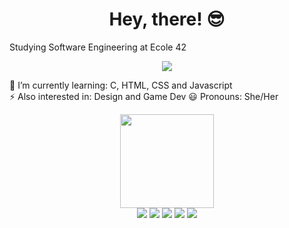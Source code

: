 ##

<h1 align="center">Hey, there! 😎</h1>

<p>Studying Software Engineering at Ecole 42</p>
<div align="center">
<a href="https://t.me/let_franca" rel="nofollow">
<img src="https://img.shields.io/badge/Telegram-2CA5E0?style=for-the-badge&logo=telegram&logoColor=white"></a></div>

🧠 I’m currently learning: C, HTML, CSS and Javascript  
⚡️ Also interested in: Design and Game Dev 
😃 Pronouns: She/Her

<div align="center"><img height="150em" src="https://github-readme-stats.vercel.app/api?username=Leticia-Franca&show_icons=true&theme=outrun&border_radius=30&title_color=ff64da"/></div>

<div align="center">
<img src="https://img.shields.io/badge/C-00599C?style=for-the-badge&logo=c&logoColor=white"/> <img src="https://img.shields.io/badge/HTML5-E34F26?style=for-the-badge&logo=html5&logoColor=white"/> <img src="https://img.shields.io/badge/CSS3-1572B6?style=for-the-badge&logo=css3&logoColor=white" />
<img src="https://img.shields.io/badge/Markdown-000000?style=for-the-badge&logo=markdown&logoColor=white"/>
<img src="https://img.shields.io/badge/Inkscape-000000?style=for-the-badge&logo=Inkscape&logoColor=white"/>
</div>
